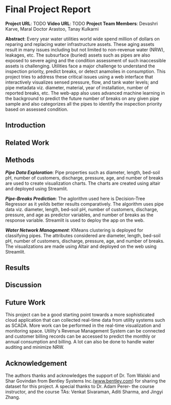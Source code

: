 # Final Project Report

**Project URL**: TODO
**Video URL**: TODO
**Project Team Members**: Devashri Karve, Maral Doctor Arastoo, Tanay Kulkarni

**Abstract**: 
Every year water utilities world wide spend million of dollars on reparing and replacing water infrastructure assets. These aging assets result in many issues including but not limited to non-revenue water (NRW), leakages, etc. The subsurface (buried) assets such as pipes are also exposed to severe aging and the condition assessment of such inaccessible assets is challenging. Utilities face a major challenge to understand the inspection priority, predict breaks, or detect anamolies in consumption. This project tries to address these critical issues using a web interface that interactively visualizes sensed pressure, flow, and tank water levels; and pipe metadata viz. diameter, material, year of installation, number of reported breaks, etc. The web-app also uses advanced machine learning in the background to predict the future number of breaks on any given pipe sample and also categorizes all the pipes to identify the inspection priority based on assessed condition.

## Introduction

## Related Work

## Methods

***Pipe Data Exploration***:
Pipe properties such as diameter, length, bed-soil pH, number of customers, discharge, pressure, age, and number of breaks are used to create visualization charts. The charts are created using altair and deployed using Streamlit.

***Pipe-Breaks Prediction***:
The aglorithm used here is Decision-Tree Regressor as it yeilds better results comparatively. The algorithm uses pipe data viz. diameter, length, bed-soil pH, number of customers, discharge, pressure, and age as predictor variables, and number of breaks as the response variable. Streamlit is used to deploy the app on the web.

***Water Network Management***:
KMeans clustering is deployed for classifying pipes. The attributes considered are diameter, length, bed-soil pH, number of customers, discharge, pressure, age, and number of breaks. The visualizations are made using Altair and deployed on the web using Streamlit.

## Results

## Discussion

## Future Work
This project can be a good starting point towards a more sophisticated cloud application that can collected real-time data from utility systems such as SCADA. More work can be performed in the real-time visualization and monitoring space. Utility's Revenue Management System can be connected and customer billing records can be accessed to predict the monthly or annual consumption and billing. A lot can also be done to handle water auditing and minimize NRW.

## Acknowledgement
The authors thanks and acknowledges the support of Dr. Tom Walski and Shar Govindan from Bentley Systems Inc.(www.bentley.com) for sharing the dataset for this project. A special thanks to Dr. Adam Perer- the course instructor, and the course TAs: Venkat Sivaraman, Aditi Sharma, and Jingyi Zhang.

